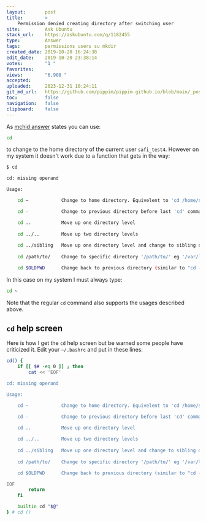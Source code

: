 ```yaml
---
layout:       post
title:        >
    Permission denied creating directory after switching user
site:         Ask Ubuntu
stack_url:    https://askubuntu.com/q/1182455
type:         Answer
tags:         permissions users su mkdir
created_date: 2019-10-20 16:24:38
edit_date:    2019-10-20 23:38:14
votes:        "1 "
favorites:    
views:        "6,908 "
accepted:     
uploaded:     2023-12-31 10:24:11
git_md_url:   https://github.com/pippim/pippim.github.io/blob/main/_posts/2019/2019-10-20-Permission-denied-creating-directory-after-switching-user.md
toc:          false
navigation:   false
clipboard:    false
---
```


As [mchid answer][1] states you can use:



``` bash
cd
```

to change to the home directory of the current user `safi_test4`. However on my system it doesn't work due to a function that gets in the way:

``` bash
$ cd

cd: missing operand

Usage:

    cd ~            Change to home directory. Equivelent to 'cd /home/$USER'

    cd -            Change to previous directory before last 'cd' command

    cd ..           Move up one directory level
    
    cd ../..        Move up two directory levels
    
    cd ../sibling   Move up one directory level and change to sibling directory
    
    cd /path/to/    Change to specific directory '/path/to/' eg '/var/log'

    cd $OLDPWD      Change back to previous directory (similar to "cd -").
```

In this case on my system I must always type:

``` bash
cd ~
```

Note that the regular `cd` command also supports the usages described above.

## `cd` help screen

Here is how I get the `cd` help screen but be warned some people have criticized it. Edit your `~/.bashrc` and put in these lines:

``` bash
cd() {
    if [[ $# -eq 0 ]] ; then
        cat << 'EOF'

cd: missing operand

Usage:

    cd ~            Change to home directory. Equivelent to 'cd /home/$USER'

    cd -            Change to previous directory before last 'cd' command

    cd ..           Move up one directory level
    
    cd ../..        Move up two directory levels
    
    cd ../sibling   Move up one directory level and change to sibling directory
    
    cd /path/to/    Change to specific directory '/path/to/' eg '/var/log'

    cd $OLDPWD      Change back to previous directory (similar to "cd -").

EOF
        return
    fi

    builtin cd "$@"
} # cd ()
```

  [1]: https://askubuntu.com/a/1182440/307523


